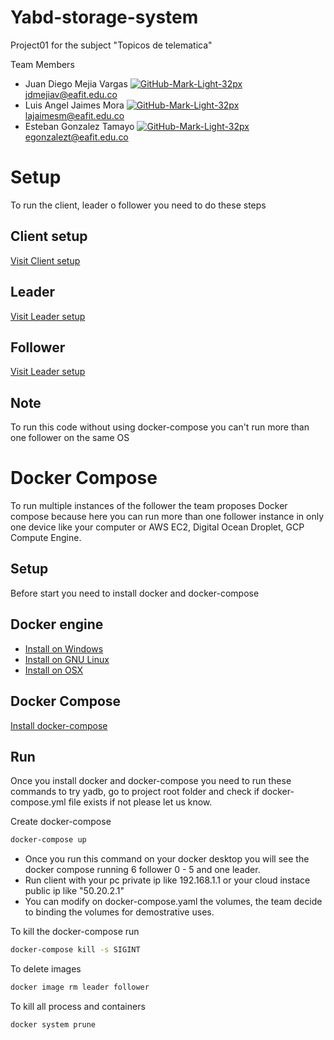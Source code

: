Yabd-storage-system
============

Project01 for the subject "Topicos de telematica"

Team Members

* Juan Diego Mejia Vargas [![GitHub-Mark-Light-32px](https://user-images.githubusercontent.com/53051438/128283510-7d92c6a9-9c3e-4b22-b1ce-7786d951ef65.png)](https://github.com/jdmejiav) jdmejiav@eafit.edu.co
* Luis Angel Jaimes Mora [![GitHub-Mark-Light-32px](https://user-images.githubusercontent.com/53051438/128283510-7d92c6a9-9c3e-4b22-b1ce-7786d951ef65.png)](https://github.com/lajaimesm) lajaimesm@eafit.edu.co
* Esteban Gonzalez Tamayo [![GitHub-Mark-Light-32px](https://user-images.githubusercontent.com/53051438/128283510-7d92c6a9-9c3e-4b22-b1ce-7786d951ef65.png)](https://github.com/egonzalezt) egonzalezt@eafit.edu.co

# Setup

To run the client, leader o follower you need to do these steps

## Client setup

[Visit Client setup](https://github.com/jdmejiav/yabd-storage-system/blob/541dd72f10278edcc648a803f77b23e707ee39b1/client/README.md)

## Leader

[Visit Leader setup](https://github.com/jdmejiav/yabd-storage-system/blob/541dd72f10278edcc648a803f77b23e707ee39b1/leader/README.md)

## Follower

[Visit Leader setup](https://github.com/jdmejiav/yabd-storage-system/blob/541dd72f10278edcc648a803f77b23e707ee39b1/follower/README.md)

## Note

To run this code without using docker-compose you can't run more than one follower on the same OS

# Docker Compose

To run multiple instances of the follower the team proposes Docker compose because here you can run more than one follower instance in only one device like your computer or AWS EC2, Digital Ocean Droplet, GCP Compute Engine.

## Setup

Before start you need to install docker and docker-compose

## Docker engine
* [Install on Windows](https://docs.docker.com/desktop/windows/install/)
* [Install on GNU Linux](https://docs.docker.com/engine/install/)
* [Install on OSX](https://docs.docker.com/desktop/mac/install/)

## Docker Compose

[Install docker-compose](https://docs.docker.com/compose/install/)

## Run 

Once you install docker and docker-compose you need to run these commands to try yadb, go to project root folder and check if docker-compose.yml file exists if not please let us know.

Create docker-compose

```bash
docker-compose up
```

* Once you run this command on your docker desktop you will see the docker compose running 6 follower 0 - 5 and one leader.
* Run client with your pc private ip like 192.168.1.1 or your cloud instace public ip like "50.20.2.1"
* You can modify on docker-compose.yaml the volumes, the team decide to binding the volumes for demostrative uses.

To kill the docker-compose run

```bash
docker-compose kill -s SIGINT
```
To delete images

```bash
docker image rm leader follower
```

To kill all process and containers

```bash
docker system prune
```
